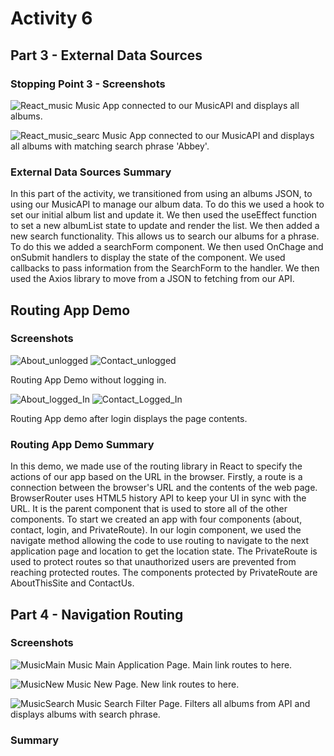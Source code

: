 # Activity 6

## Part 3 - External Data Sources

### Stopping Point 3 - Screenshots
![React_music](ReactMusicAllAlbums.png)
Music App connected to our MusicAPI and displays all albums.

![React_music_searc](ReactAlbumSearch.png)
Music App connected to our MusicAPI and displays all albums with matching search phrase 'Abbey'.


### External Data Sources Summary
  In this part of the activity, we transitioned from using an albums JSON, to using our MusicAPI to manage our album data. To do this we used a hook to set our initial album list and update it. We then used the useEffect function to set a new albumList state to update and render the list. We then added a new search functionality. This allows us to search our albums for a phrase.  To do this we added a searchForm component. We then used OnChage and onSubmit handlers to display the state of the component. We used callbacks to pass information from the SearchForm to the handler. We then used the Axios library to move from a JSON to fetching from our API.

## Routing App Demo 
### Screenshots
![About_unlogged](AboutUnloggedIn.png) ![Contact_unlogged](ContactUnloggedIn.png)


Routing App Demo without logging in. 


![About_logged_In](AboutLoggedIn.png) ![Contact_Logged_In](ContactLoggedIn.png)


Routing App demo after login displays the page contents.

### Routing App Demo Summary
  In this demo, we made use of the routing library in React to specify the actions of our app based on the URL in the browser. Firstly, a route is a connection between the browser's URL and the contents of the web page. BrowserRouter uses HTML5 history API to keep your UI in sync with the URL. It is the parent component that is used to store all of the other components. To start we created an app with four components (about, contact, login, and PrivateRoute). In our login component, we used the navigate method allowing the code to use routing to navigate to the next application page and location to get the location state. The PrivateRoute is used to protect routes so that unauthorized users are prevented from reaching protected routes. The components protected by PrivateRoute are AboutThisSite and ContactUs.

## Part 4 - Navigation Routing
### Screenshots
![MusicMain](MusicMain.png)
Music Main Application Page. Main link routes to here.

![MusicNew](MusicNew.png)
Music New Page. New link routes to here.

![MusicSearch](MusicSearch.png)
Music Search Filter Page. Filters all albums from API and displays albums with search phrase.
### Summary
